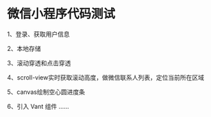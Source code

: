 # 微信小程序代码测试

1、登录、获取用户信息

2、本地存储

3、滚动穿透和点击穿透

4、scroll-view实时获取滚动高度，做微信联系人列表，定位当前所在区域

5、canvas绘制空心圆进度条

6、引入 Vant 组件
......